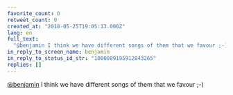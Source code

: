 ```yaml
---
favorite_count: 0
retweet_count: 0
created_at: "2018-05-25T19:05:13.000Z"
lang: en
full_text:
  "@benjamin I think we have different songs of them that we favour ;-)"
in_reply_to_screen_name: benjamin
in_reply_to_status_id_str: "1000089195912843265"
replies: []
---
```


[@benjamin](https://twitter.com/benjamin) I think we have different songs of
them that we favour ;-)
